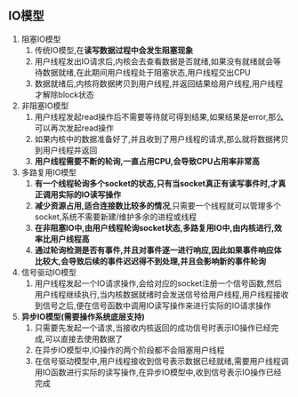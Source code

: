 ## IO模型

1.  阻塞IO模型
    1.  传统IO模型,在**读写数据过程中会发生阻塞现象**
    2.  用户线程发出IO请求后,内核会去查看数据是否就绪,如果没有就绪就会等待数据就绪,在此期间用户线程处于阻塞状态,用户线程交出CPU
    3.  数据就绪后,内核将数据拷贝到用户线程,并返回结果给用户线程,用户线程才解除block状态
2.  非阻塞IO模型
    1.  用户线程发起read操作后不需要等待就可得到结果,如果结果是error,那么可以再次发起read操作
    2.  如果内核中的数据准备好了,并且收到了用户线程的请求,那么就将数据拷贝到用户线程并返回
    3.  **用户线程需要不断的轮询,一直占用CPU,会导致CPU占用率非常高**
3.  多路复用IO模型
    1.  **有一个线程轮询多个socket的状态,只有当socket真正有读写事件时,才真正调用实际的IO读写操作**
    2.  **减少资源占用,适合连接数比较多的情况**,只需要一个线程就可以管理多个socket,系统不需要新建/维护多余的进程或线程
    3.  **在非阻塞IO中,由用户线程轮询socket状态,多路复用IO中,由内核进行,效率比用户线程高**
    4.  **通过轮询检测是否有事件,并且对事件逐一进行响应,因此如果事件响应体比较大,会导致后续的事件迟迟得不到处理,并且会影响新的事件轮询**
4.  信号驱动IO模型
    1.  用户线程发起一个IO请求操作,会给对应的socket注册一个信号函数,然后用户线程继续执行,当内核数据就绪时会发送信号给用户线程,用户线程接收到信号之后,便在信号函数中调用IO读写操作来进行实际的IO请求操作
5.  **异步IO模型(需要操作系统底层支持)**
    1.  只需要先发起一个请求,当接收内核返回的成功信号时表示IO操作已经完成,可以直接去使用数据了
    2.  在异步IO模型中,IO操作的两个阶段都不会阻塞用户线程
    3.  在信号驱动模型中,用户线程接收到信号表示数据已经就绪,需要用户线程调用IO函数进行实际的读写操作,在异步IO模型中,收到信号表示IO操作已经完成

